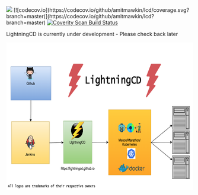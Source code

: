 <img src="https://circleci.com/gh/amitmawkin/lcd.svg?style=shield&circle-token=8d039fe4ce7c793f6aeff2bd97cf53e348b6bf70"/>
[![codecov.io](https://codecov.io/github/amitmawkin/lcd/coverage.svg?branch=master)](https://codecov.io/github/amitmawkin/lcd?branch=master)
<a href="https://scan.coverity.com/projects/lcd">
  <img alt="Coverity Scan Build Status"
       src="https://scan.coverity.com/projects/6926/badge.svg"/>
</a>

LightningCD is currently under development - Please check back later

<img src="/media/lightningcd.png" width="600" height="400" alt="LightningCD"/>
